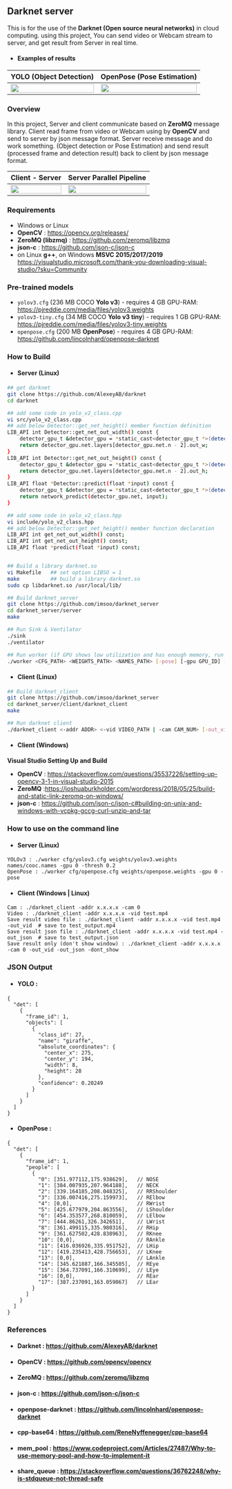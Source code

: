 ## Darknet server

This is for the use of the **Darknet (Open source neural networks)** in cloud computing. using this project, You can send video or Webcam stream to server, and get result from Server in real time.

* #### Examples of results
| YOLO (Object Detection) | OpenPose (Pose Estimation) |
|:---:|:---:|
| <img src="https://user-images.githubusercontent.com/11255376/70911582-8c842180-2055-11ea-9fa1-897e6fae626b.gif" width="100%" height="35%"> | <img src="https://user-images.githubusercontent.com/11255376/71064948-91f77e00-21b3-11ea-98b8-c397bba0e406.gif" width="100%" height="35%"> |


### Overview
In this project, Server and client communicate based on **ZeroMQ** message library. Client read frame from video or Webcam using by **OpenCV** and send to server by json message format. Server receive message and do work something. (Object detection or Pose Estimation) and send result (processed frame and detection result) back to client by json message format.

| Client - Server | Server Parallel Pipeline |
|:---:|:---:|
| <img src="https://user-images.githubusercontent.com/11255376/71083332-1c50d980-21d6-11ea-932c-9ad691cce55a.png" width="100%" height="40%"> | <img src="https://user-images.githubusercontent.com/11255376/68307966-6a5ec180-00ef-11ea-92a5-f2328b46e9cd.png" width="100%" height="30%"> |

### Requirements 

* Windows or Linux
* **OpenCV** : https://opencv.org/releases/
* **ZeroMQ (libzmq)** : https://github.com/zeromq/libzmq
* **json-c** : https://github.com/json-c/json-c
* on Linux **g++**, on Windows **MSVC 2015/2017/2019** https://visualstudio.microsoft.com/thank-you-downloading-visual-studio/?sku=Community


### Pre-trained models

* `yolov3.cfg` (236 MB COCO **Yolo v3**) - requires 4 GB GPU-RAM: https://pjreddie.com/media/files/yolov3.weights
* `yolov3-tiny.cfg` (34 MB COCO **Yolo v3 tiny**) - requires 1 GB GPU-RAM:  https://pjreddie.com/media/files/yolov3-tiny.weights
* `openpose.cfg` (200 MB **OpenPose**) - requires 4 GB GPU-RAM: https://github.com/lincolnhard/openpose-darknet


### How to Build 
* #### Server (Linux)
``` sh
## get darknet
git clone https://github.com/AlexeyAB/darknet
cd darknet

## add some code in yolo_v2_class.cpp
vi src/yolo_v2_class.cpp
## add below Detector::get_net_height() member function definition
LIB_API int Detector::get_net_out_width() const {
    detector_gpu_t &detector_gpu = *static_cast<detector_gpu_t *>(detector_gpu_ptr.get());
    return detector_gpu.net.layers[detector_gpu.net.n - 2].out_w;
}
LIB_API int Detector::get_net_out_height() const {
    detector_gpu_t &detector_gpu = *static_cast<detector_gpu_t *>(detector_gpu_ptr.get());
    return detector_gpu.net.layers[detector_gpu.net.n - 2].out_h;
}
LIB_API float *Detector::predict(float *input) const {
    detector_gpu_t &detector_gpu = *static_cast<detector_gpu_t *>(detector_gpu_ptr.get());
    return network_predict(detector_gpu.net, input);
}

## add some code in yolo_v2_class.hpp
vi include/yolo_v2_class.hpp
## add below Detector::get_net_height() member function declaration
LIB_API int get_net_out_width() const;
LIB_API int get_net_out_height() const;
LIB_API float *predict(float *input) const;


## Build a library darknet.so
vi Makefile   ## set option LIBSO = 1
make          ## build a library darknet.so
sudo cp libdarknet.so /usr/local/lib/

## Build darknet_server
git clone https://github.com/imsoo/darknet_server
cd darknet_server/server
make

## Run Sink & Ventilator 
./sink
./ventilator

## Run worker (if GPU shows low utilization and has enough memory, run more worker)
./worker <CFG_PATH> <WEIGHTS_PATH> <NAMES_PATH> [-pose] [-gpu GPU_ID] [-thresh THRESH] 
```

* #### Client (Linux)
``` sh
## Build darknet_client
git clone https://github.com/imsoo/darknet_server
cd darknet_server/client/darknet_client
make

## Run darknet client
./darknet_client <-addr ADDR> <-vid VIDEO_PATH | -cam CAM_NUM> [-out_vid] [-out_json] [-dont_show]
```


* #### Client (Windows)
**Visual Studio Setting Up and Build**
  * **OpenCV** : https://stackoverflow.com/questions/35537226/setting-up-opencv-3-1-in-visual-studio-2015
  * **ZeroMQ** :https://joshuaburkholder.com/wordpress/2018/05/25/build-and-static-link-zeromq-on-windows/
  * **json-c** : https://github.com/json-c/json-c#building-on-unix-and-windows-with-vcpkg-gccg-curl-unzip-and-tar

### How to use on the command line
*  #### Server (Linux)
``` 
YOLOv3 : ./worker cfg/yolov3.cfg weights/yolov3.weights names/cooc.names -gpu 0 -thresh 0.2
OpenPose : ./worker cfg/openpose.cfg weights/openpose.weights -gpu 0 -pose
```

* #### Client (Windows | Linux)
``` 
Cam : ./darknet_client -addr x.x.x.x -cam 0
Video : ./darknet_client -addr x.x.x.x -vid test.mp4 
Save result video file : ./darknet_client -addr x.x.x.x -vid test.mp4 -out_vid  # save to test_output.mp4
Save result json file : ./darknet_client -addr x.x.x.x -vid test.mp4 -out_json  # save to test_output.json
Save result only (don't show window) : ./darknet_client -addr x.x.x.x -cam 0 -out_vid -out_json -dont_show
```

### JSON Output
* #### YOLO :
``` jsonc
{
  "det": [
    {
      "frame_id": 1,
      "objects": [
        {
          "class_id": 27,
          "name": "giraffe",
          "absolute_coordinates": {
            "center_x": 275,
            "center_y": 194,
            "width": 8,
            "height": 28
          },
          "confidence": 0.20249
        }
      ]
    }
  ]
}
```
* #### OpenPose : 
``` jsonc
{
  "det": [
    {
      "frame_id": 1,
      "people": [
        {
          "0": [351.977112,175.938629],   // NOSE
          "1": [384.007935,207.964188],   // NECK
          "2": [339.164185,208.048325],   // RRShoulder
          "3": [336.007416,275.159973],   // RElbow
          "4": [0,0],                     // RWrist
          "5": [425.677979,204.863556],   // LShoulder
          "6": [454.353577,268.810059],   // LElbow
          "7": [444.86261,326.342651],    // LWrist
          "8": [361.499115,335.980316],   // RHip
          "9": [361.627502,428.830963],   // RKnee
          "10": [0,0],                    // RAnkle
          "11": [416.036926,335.951752],  // LHip
          "12": [419.235413,428.756653],  // LKnee
          "13": [0,0],                    // LAnkle
          "14": [345.621887,166.345505],  // REye
          "15": [364.737091,166.310699],  // LEye
          "16": [0,0],                    // REar
          "17": [387.237091,163.059067]   // LEar
        }
      ]
    }
  ]
}
```

### References
* #### Darknet : https://github.com/AlexeyAB/darknet
* #### OpenCV : https://github.com/opencv/opencv
* #### ZeroMQ : https://github.com/zeromq/libzmq
* #### json-c : https://github.com/json-c/json-c 
* #### openpose-darknet : https://github.com/lincolnhard/openpose-darknet
* #### cpp-base64 : https://github.com/ReneNyffenegger/cpp-base64
* #### mem_pool : https://www.codeproject.com/Articles/27487/Why-to-use-memory-pool-and-how-to-implement-it
* #### share_queue : https://stackoverflow.com/questions/36762248/why-is-stdqueue-not-thread-safe